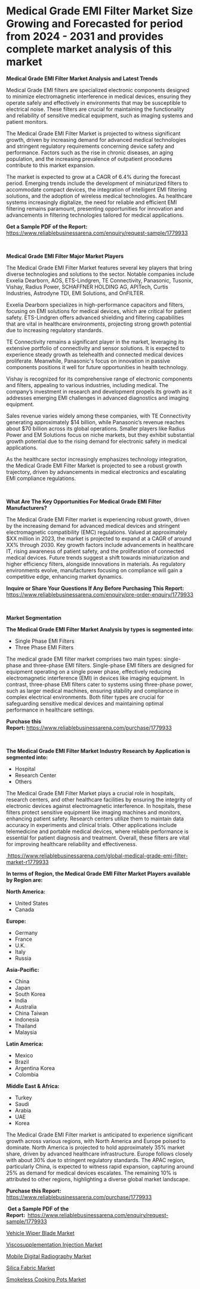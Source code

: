 <p><h1>Medical Grade EMI Filter Market Size Growing and Forecasted for period from 2024 - 2031 and provides complete market analysis of this market</h1></p><p><strong>Medical Grade EMI Filter Market Analysis and Latest Trends</strong></p>
<p><p>Medical Grade EMI filters are specialized electronic components designed to minimize electromagnetic interference in medical devices, ensuring they operate safely and effectively in environments that may be susceptible to electrical noise. These filters are crucial for maintaining the functionality and reliability of sensitive medical equipment, such as imaging systems and patient monitors.</p><p>The Medical Grade EMI Filter Market is projected to witness significant growth, driven by increasing demand for advanced medical technologies and stringent regulatory requirements concerning device safety and performance. Factors such as the rise in chronic diseases, an aging population, and the increasing prevalence of outpatient procedures contribute to this market expansion.</p><p>The market is expected to grow at a CAGR of 6.4% during the forecast period. Emerging trends include the development of miniaturized filters to accommodate compact devices, the integration of intelligent EMI filtering solutions, and the adoption of wireless medical technologies. As healthcare systems increasingly digitalize, the need for reliable and efficient EMI filtering remains paramount, presenting opportunities for innovation and advancements in filtering technologies tailored for medical applications.</p></p>
<p><strong>Get a Sample PDF of the Report:&nbsp;</strong> <a href="https://www.reliablebusinessarena.com/enquiry/request-sample/1779933?utm_campaign=1337&utm_medium=2&utm_source=Github&utm_content=ia&utm_term=09102024&utm_id=medical-grade-emi-filter">https://www.reliablebusinessarena.com/enquiry/request-sample/1779933</a></p>
<p>&nbsp;</p>
<p><strong>Medical Grade EMI Filter Major Market Players</strong></p>
<p><p>The Medical Grade EMI Filter Market features several key players that bring diverse technologies and solutions to the sector. Notable companies include Exxelia Dearborn, AOS, ETS-Lindgren, TE Connectivity, Panasonic, Tusonix, Vishay, Radius Power, SCHAFFNER HOLDING AG, APITech, Curtis Industries, Astrodyne TDI, EMI Solutions, and OnFILTER.</p><p>Exxelia Dearborn specializes in high-performance capacitors and filters, focusing on EMI solutions for medical devices, which are critical for patient safety. ETS-Lindgren offers advanced shielding and filtering capabilities that are vital in healthcare environments, projecting strong growth potential due to increasing regulatory standards.</p><p>TE Connectivity remains a significant player in the market, leveraging its extensive portfolio of connectivity and sensor solutions. It is expected to experience steady growth as telehealth and connected medical devices proliferate. Meanwhile, Panasonic's focus on innovation in passive components positions it well for future opportunities in health technology.</p><p>Vishay is recognized for its comprehensive range of electronic components and filters, appealing to various industries, including medical. The company’s investment in research and development propels its growth as it addresses emerging EMI challenges in advanced diagnostics and imaging equipment.</p><p>Sales revenue varies widely among these companies, with TE Connectivity generating approximately $14 billion, while Panasonic’s revenue reaches about $70 billion across its global operations. Smaller players like Radius Power and EM Solutions focus on niche markets, but they exhibit substantial growth potential due to the rising demand for electronic safety in medical applications.</p><p>As the healthcare sector increasingly emphasizes technology integration, the Medical Grade EMI Filter Market is projected to see a robust growth trajectory, driven by advancements in medical electronics and escalating EMI compliance regulations.</p></p>
<p>&nbsp;</p>
<p><strong>What Are The Key Opportunities For Medical Grade EMI Filter Manufacturers?</strong></p>
<p><p>The Medical Grade EMI Filter market is experiencing robust growth, driven by the increasing demand for advanced medical devices and stringent electromagnetic compatibility (EMC) regulations. Valued at approximately $XX million in 2023, the market is projected to expand at a CAGR of around XX% through 2030. Key growth factors include advancements in healthcare IT, rising awareness of patient safety, and the proliferation of connected medical devices. Future trends suggest a shift towards miniaturization and higher efficiency filters, alongside innovations in materials. As regulatory environments evolve, manufacturers focusing on compliance will gain a competitive edge, enhancing market dynamics.</p></p>
<p><strong>Inquire or Share Your Questions If Any Before Purchasing This Report:</strong> <a href="https://www.reliablebusinessarena.com/enquiry/pre-order-enquiry/1779933?utm_campaign=1337&utm_medium=2&utm_source=Github&utm_content=ia&utm_term=09102024&utm_id=medical-grade-emi-filter">https://www.reliablebusinessarena.com/enquiry/pre-order-enquiry/1779933</a></p>
<p>&nbsp;</p>
<p><strong>Market Segmentation</strong></p>
<p><strong>The Medical Grade EMI Filter Market Analysis by types is segmented into:</strong></p>
<p><ul><li>Single Phase EMI Filters</li><li>Three Phase EMI Filters</li></ul></p>
<p><p>The medical grade EMI filter market comprises two main types: single-phase and three-phase EMI filters. Single-phase EMI filters are designed for equipment operating on a single power phase, effectively reducing electromagnetic interference (EMI) in devices like imaging equipment. In contrast, three-phase EMI filters cater to systems using three-phase power, such as larger medical machines, ensuring stability and compliance in complex electrical environments. Both filter types are crucial for safeguarding sensitive medical devices and maintaining optimal performance in healthcare settings.</p></p>
<p><strong>Purchase this Report:&nbsp;</strong><a href="https://www.reliablebusinessarena.com/purchase/1779933?utm_campaign=1337&utm_medium=2&utm_source=Github&utm_content=ia&utm_term=09102024&utm_id=medical-grade-emi-filter">https://www.reliablebusinessarena.com/purchase/1779933</a></p>
<p>&nbsp;</p>
<p><strong>The Medical Grade EMI Filter Market Industry Research by Application is segmented into:</strong></p>
<p><ul><li>Hospital</li><li>Research Center</li><li>Others</li></ul></p>
<p><p>The Medical Grade EMI Filter Market plays a crucial role in hospitals, research centers, and other healthcare facilities by ensuring the integrity of electronic devices against electromagnetic interference. In hospitals, these filters protect sensitive equipment like imaging machines and monitors, enhancing patient safety. Research centers utilize them to maintain data accuracy in experiments and clinical trials. Other applications include telemedicine and portable medical devices, where reliable performance is essential for patient diagnosis and treatment. Overall, these filters are vital for improving healthcare reliability and effectiveness.</p></p>
<p><a href="https://www.reliablebusinessarena.com/global-medical-grade-emi-filter-market-r1779933?utm_campaign=1337&utm_medium=2&utm_source=Github&utm_content=ia&utm_term=09102024&utm_id=medical-grade-emi-filter">&nbsp;https://www.reliablebusinessarena.com/global-medical-grade-emi-filter-market-r1779933</a></p>
<p><strong>In terms of Region, the Medical Grade EMI Filter Market Players available by Region are:</strong></p>
<p>
    <p> <strong> North America: </strong>
        <ul>
            <li>United States</li>
            <li>Canada</li>
        </ul>
        </p> 
    <p> <strong> Europe: </strong>
        <ul>
            <li>Germany</li>
            <li>France</li>
            <li>U.K.</li>
            <li>Italy</li>
            <li>Russia</li>
        </ul>
        </p> 
    <p> <strong> Asia-Pacific: </strong>
        <ul>
            <li>China</li>
            <li>Japan</li>
            <li>South Korea</li>
            <li>India</li>
            <li>Australia</li>
            <li>China Taiwan</li>
            <li>Indonesia</li>
            <li>Thailand</li>
            <li>Malaysia</li>
        </ul>
        </p> 
    <p> <strong> Latin America: </strong>
        <ul>
            <li>Mexico</li>
            <li>Brazil</li>
            <li>Argentina Korea</li>
            <li>Colombia</li>
        </ul>
        </p> 
    <p> <strong> Middle East & Africa: </strong>
        <ul>
            <li>Turkey</li>
            <li>Saudi</li>
            <li>Arabia</li>
            <li>UAE</li>
            <li>Korea</li>
        </ul>
    </p>
    </p>
<p><p>The Medical Grade EMI Filter market is anticipated to experience significant growth across various regions, with North America and Europe poised to dominate. North America is projected to hold approximately 35% market share, driven by advanced healthcare infrastructure. Europe follows closely with about 30% due to stringent regulatory standards. The APAC region, particularly China, is expected to witness rapid expansion, capturing around 25% as demand for medical devices escalates. The remaining 10% is attributed to other regions, highlighting a diverse global market landscape.</p></p>
<p><strong>Purchase this Report: </strong><a href="https://www.reliablebusinessarena.com/purchase/1779933?utm_campaign=1337&utm_medium=2&utm_source=Github&utm_content=ia&utm_term=09102024&utm_id=medical-grade-emi-filter">https://www.reliablebusinessarena.com/purchase/1779933</a></p>
<p>&nbsp;<strong>Get a Sample PDF of the Report:&nbsp;&nbsp;</strong><a href="https://www.reliablebusinessarena.com/enquiry/request-sample/1779933?utm_campaign=1337&utm_medium=2&utm_source=Github&utm_content=ia&utm_term=09102024&utm_id=medical-grade-emi-filter">https://www.reliablebusinessarena.com/enquiry/request-sample/1779933</a></p>
<p><strong></strong></p>
<p><p><a href="https://www.linkedin.com/pulse/vehicle-wiper-blade-industry-forecast-market-shifts-strategic-y6svf?trackingId=LAei2efFQoiE%2FR54Q7YYvQ%3D%3D&utm_campaign=1337&utm_medium=2&utm_source=Github&utm_content=ia&utm_term=09102024&utm_id=medical-grade-emi-filter">Vehicle Wiper Blade Market</a></p><p><a href="https://www.linkedin.com/pulse/global-viscosupplementation-injection-market-trends-fa5ff?utm_campaign=1337&utm_medium=2&utm_source=Github&utm_content=ia&utm_term=09102024&utm_id=medical-grade-emi-filter">Viscosupplementation Injection Market</a></p><p><a href="https://www.linkedin.com/pulse/global-mobile-digital-radiography-market-size-trends-analysis-o1b7c?utm_campaign=1337&utm_medium=2&utm_source=Github&utm_content=ia&utm_term=09102024&utm_id=medical-grade-emi-filter">Mobile Digital Radiography Market</a></p><p><a href="https://www.linkedin.com/pulse/silica-fabric-market-global-regional-analysis-2024-2031-dp7hf?utm_campaign=1337&utm_medium=2&utm_source=Github&utm_content=ia&utm_term=09102024&utm_id=medical-grade-emi-filter">Silica Fabric Market</a></p><p><a href="https://github.com/Krish2023na/Market-Research-Report-List-6/blob/main/smokeless-cooking-pots-market.md?utm_campaign=1337&utm_medium=2&utm_source=Github&utm_content=ia&utm_term=09102024&utm_id=medical-grade-emi-filter">Smokeless Cooking Pots Market</a></p></p>